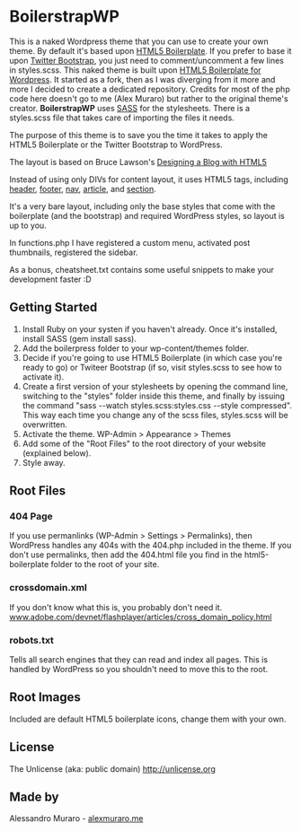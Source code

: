 BoilerstrapWP
===============================

This is a naked Wordpress theme that you can use to create your own theme. By default it's based upon [HTML5 Boilerplate](http://html5boilerplate.com/). If you prefer to base it upon [Twitter Bootstrap](http://twitter.github.com/bootstrap/), you just need to comment/uncomment a few lines in styles.scss.
This naked theme is built upon [HTML5 Boilerplate for Wordpress](https://github.com/zencoder/html5-boilerplate-for-wordpress). It started as a fork, then as I was diverging from it more and more I decided to create a dedicated repository. Credits for most of the php code here doesn't go to me (Alex Muraro) but rather to the original theme's creator.
**BoilerstrapWP** uses [SASS](http://sass-lang.com/) for the stylesheets. There is a styles.scss file that takes care of importing the files it needs.

The purpose of this theme is to save you the time it takes to apply the HTML5 Boilerplate or the Twitter Bootstrap to WordPress.

The layout is based on Bruce Lawson's [Designing a Blog with HTML5](http://html5doctor.com/designing-a-blog-with-html5/)

Instead of using only DIVs for content layout, it uses HTML5 tags, including [header](http://html5doctor.com/the-header-element/), 
[footer](http://www.w3schools.com/html5/tag_footer.asp), 
[nav](http://www.w3schools.com/html5/tag_nav.asp), 
[article](http://www.w3schools.com/html5/tag_article.asp), 
and [section](http://html5doctor.com/the-section-element/).

It's a very bare layout, including only the base styles that come with the boilerplate (and the bootstrap) and required WordPress styles, so layout is up to you.

In functions.php I have registered a custom menu, activated post thumbnails, registered the sidebar.

As a bonus, cheatsheet.txt contains some useful snippets to make your development faster :D

Getting Started
---------------
1. Install Ruby on your systen if you haven't already. Once it's installed, install SASS (gem install sass).
2. Add the boilerpress folder to your wp-content/themes folder.
3. Decide if you're going to use HTML5 Boilerplate (in which case you're ready to go) or Twiteer Bootstrap (if so, visit styles.scss to see how to activate it).
3. Create a first version of your stylesheets by opening the command line, switching to the "styles" folder inside this theme, and finally by issuing the command "sass --watch styles.scss:styles.css --style compressed". This way each time you change any of the scss files, styles.scss will be overwritten.
4. Activate the theme. WP-Admin > Appearance > Themes
5. Add some of the "Root Files" to the root directory of your website (explained below).
6. Style away.

Root Files
----------

### 404 Page
If you use permanlinks (WP-Admin > Settings > Permalinks), then WordPress handles any 404s with the 404.php included in the theme. If you don't use permalinks, then add the 404.html file you find in the html5-boilerplate folder to the root of your site.

### crossdomain.xml
If you don't know what this is, you probably don't need it.
www.adobe.com/devnet/flashplayer/articles/cross_domain_policy.html

### robots.txt
Tells all search engines that they can read and index all pages. This is handled by WordPress so you shouldn't need to move this to the root.

Root Images
-----------
Included are default HTML5 boilerplate icons, change them with your own.

License
-------

The Unlicense (aka: public domain) http://unlicense.org

Made by
-------
Alessandro Muraro - [alexmuraro.me](http://www.alexmuraro.me)
